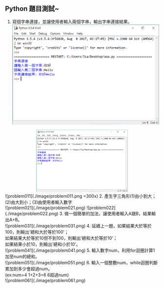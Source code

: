 ## Python 題目測試~

1. 寫個字串連接，並讓使用者輸入兩個字串，輸出字串連接結果。<br/>
![problem011](./image/problem011.png)
<div align=center><img src="./image/problem011.png" width = "300" alt="problem011"/></div>
![problem011](./image/problem011.png =300x)
2. 產生字三角形(1)由小到大；(2)由大到小；(3)由使用者輸入數字<br/>
![problem021](./image/problem021.png)
![problem022](./image/problem022.png)
3. 做一個簡單的加法，讓使用者輸入A跟B，結果輸出A+B。<br/>
![problem031](./image/problem031.png)
4. 延續上一題，如果結果大於等於100，則輸出’總和大於等於100’；<br/>
如果結果大於等於10但不到100，則輸出’總和大於等於10’；<br/>
如果結果小於10，則輸出’總和小於10’。<br/>
![problem041](./image/problem041.png)
5. 輸入數字num，利用for迴圈計算1加至num的總和。<br/>
![problem051](./image/problem051.png)
6. 輸入一個整數num，while迴圈判斷累加到多少會超過num。<br/>
(ex:num=4  1+2+3=6  6超過num)<br/>
![problem061](./image/problem061.png)
